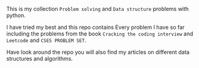 This is my collection `Problem solving` and `Data structure` problems with python.

I have tried my best and this repo contains Every problem I have so far including the problems from the book `Cracking the coding interview` and `Leetcode` and `CSES PROBLEM SET`.

Have look around the repo you will also find my articles on different data structures and algorithms.